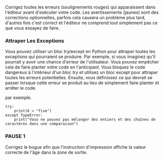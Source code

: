 Corrigez toutes les erreurs (soulignements rouges) qui apparaissent dans l'éditeur avant d'exécuter votre code. Les avertissements (jaunes) sont des corrections optionnelles, parfois cela causera un problème plus tard, d'autres fois c'est correct et l'éditeur ne comprend tout simplement pas ce que vous essayez de faire.

### Attraper Les Exceptions
Vous pouvez utiliser un bloc try/except en Python pour attraper toutes les exceptions qui pourraient se produire. Par exemple, si vous imaginez qu'il pourrait y avoir une chance d'erreur de l'utilisateur. Vous pouvez empêcher cela de faire planter votre code en l'anticipant. Vous bloquez le code dangereux à l'intérieur d'un bloc try et utilisez un bloc except pour attraper toutes les erreurs potentielles. Ensuite, vous définissez ce qui devrait se passer lorsque cette erreur se produit au lieu de simplement faire planter et arrêter le code.

par exemple.

```
try:
    print(6 > "five")
except TypeError:
    print("Vous ne pouvez pas mélanger des entiers et des chaînes de caractères dans une comparaison")
```

### PAUSE 1 
Corrigez le bogue afin que l'instruction d'impression affiche la valeur correcte de l'âge dans la zone de sortie.